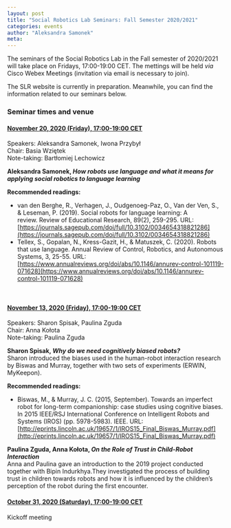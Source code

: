 ```yaml
---
layout: post
title: "Social Robotics Lab Seminars: Fall Semester 2020/2021"
categories: events 
author: "Aleksandra Samonek"
meta: 
---
```


The seminars of the Social Robotics Lab in the Fall semester of 2020/2021 will take place on Fridays, 17:00-19:00 CET. The mettings will be held <i>via</i> Cisco Webex Meetings (invitation via email is necessary to join). 

The SLR website is currently in preparation. Meanwhile, you can find the information related to our seminars below.

### Seminar times and venue

#### <u>November 20, 2020 (Friday), 17:00-19:00 CET</u>

Speakers: Aleksandra Samonek, Iwona Przybył<br>
Chair: Basia Wziętek<br>
Note-taking: Bartłomiej Lechowicz<br>

<b>Aleksandra Samonek, <i>How robots use language and what it means for applying social robotics to language learning</i></b><br>

<b>Recommended readings:</b>
- van den Berghe, R., Verhagen, J., Oudgenoeg-Paz, O., Van der Ven, S., & Leseman, P. (2019). Social robots for language learning: A review. Review of Educational Research, 89(2), 259-295.
URL: [https://journals.sagepub.com/doi/full/10.3102/0034654318821286](https://journals.sagepub.com/doi/full/10.3102/0034654318821286)  
- Tellex, S., Gopalan, N., Kress-Gazit, H., & Matuszek, C. (2020). Robots that use language. Annual Review of Control, Robotics, and Autonomous Systems, 3, 25-55. URL:
[https://www.annualreviews.org/doi/abs/10.1146/annurev-control-101119-071628](https://www.annualreviews.org/doi/abs/10.1146/annurev-control-101119-071628)
<br>

#### <u>November 13, 2020 (Friday), 17:00-19:00 CET</u>

Speakers: Sharon Spisak, Paulina Zguda<br>
Chair: Anna Kołota<br>
Note-taking: Paulina Zguda<br>

<b>Sharon Spisak, <i>Why do we need cognitively biased robots?</i></b><br>
Sharon introduced the biases used in the human-robot interaction  research by Biswas and Murray, together with two sets of experiments (ERWIN, MyKeepon).

<b>Recommended readings:</b>
- Biswas, M., & Murray, J. C. (2015, September). Towards an imperfect robot for long-term companionship: case studies using cognitive biases. In 2015 IEEE/RSJ International Conference on Intelligent Robots and Systems (IROS) (pp. 5978-5983). IEEE. URL: [http://eprints.lincoln.ac.uk/19657/1/IROS15_Final_Biswas_Murray.pdf](http://eprints.lincoln.ac.uk/19657/1/IROS15_Final_Biswas_Murray.pdf)  

<b>Paulina Zguda, Anna Kołota, <i>On the Role of Trust in Child-Robot Interaction</i></b><br>
Anna and Paulina gave an introduction to the 2019 project conducted together with Bipin Indurkhya.They investigated the process of building trust in children towards robots and how it is influenced by the children’s perception of the robot during the first encounter.
<br>

#### <u>October 31, 2020 (Saturday), 17:00-19:00 CET</u>

Kickoff meeting<br>
